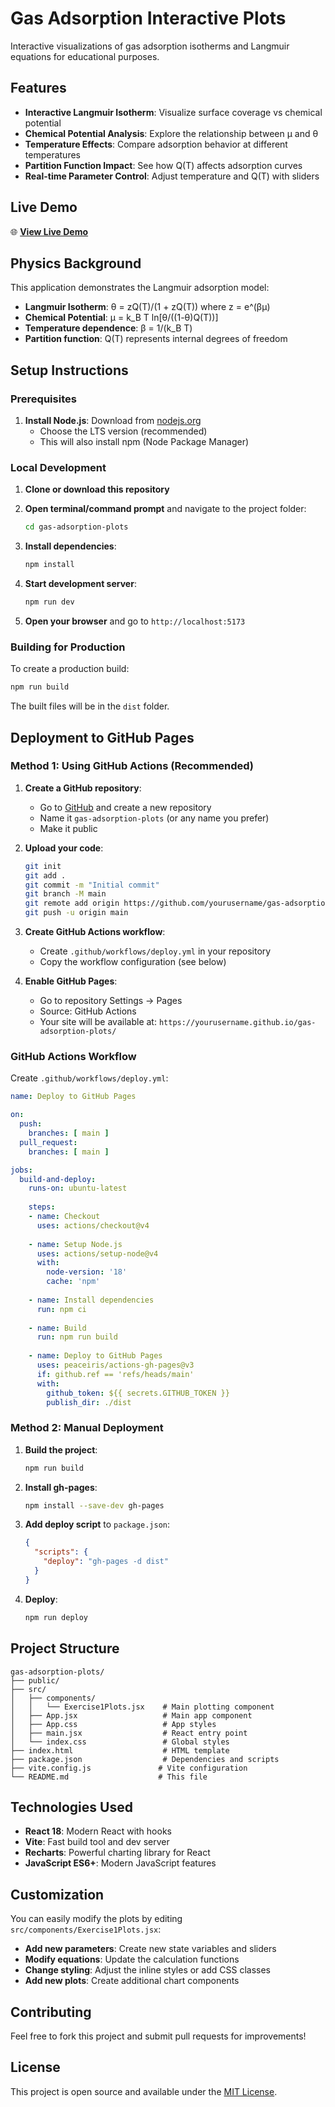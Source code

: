 # Gas Adsorption Interactive Plots

Interactive visualizations of gas adsorption isotherms and Langmuir equations for educational purposes.

## Features

- **Interactive Langmuir Isotherm**: Visualize surface coverage vs chemical potential
- **Chemical Potential Analysis**: Explore the relationship between μ and θ
- **Temperature Effects**: Compare adsorption behavior at different temperatures
- **Partition Function Impact**: See how Q(T) affects adsorption curves
- **Real-time Parameter Control**: Adjust temperature and Q(T) with sliders

## Live Demo

🌐 **[View Live Demo](https://yourusername.github.io/gas-adsorption-plots/)**

## Physics Background

This application demonstrates the Langmuir adsorption model:

- **Langmuir Isotherm**: θ = zQ(T)/(1 + zQ(T)) where z = e^(βμ)
- **Chemical Potential**: μ = k_B T ln[θ/((1-θ)Q(T))]
- **Temperature dependence**: β = 1/(k_B T)
- **Partition function**: Q(T) represents internal degrees of freedom

## Setup Instructions

### Prerequisites

1. **Install Node.js**: Download from [nodejs.org](https://nodejs.org/)
   - Choose the LTS version (recommended)
   - This will also install npm (Node Package Manager)

### Local Development

1. **Clone or download this repository**
2. **Open terminal/command prompt** and navigate to the project folder:
   ```bash
   cd gas-adsorption-plots
   ```

3. **Install dependencies**:
   ```bash
   npm install
   ```

4. **Start development server**:
   ```bash
   npm run dev
   ```

5. **Open your browser** and go to `http://localhost:5173`

### Building for Production

To create a production build:

```bash
npm run build
```

The built files will be in the `dist` folder.

## Deployment to GitHub Pages

### Method 1: Using GitHub Actions (Recommended)

1. **Create a GitHub repository**:
   - Go to [GitHub](https://github.com) and create a new repository
   - Name it `gas-adsorption-plots` (or any name you prefer)
   - Make it public

2. **Upload your code**:
   ```bash
   git init
   git add .
   git commit -m "Initial commit"
   git branch -M main
   git remote add origin https://github.com/yourusername/gas-adsorption-plots.git
   git push -u origin main
   ```

3. **Create GitHub Actions workflow**:
   - Create `.github/workflows/deploy.yml` in your repository
   - Copy the workflow configuration (see below)

4. **Enable GitHub Pages**:
   - Go to repository Settings → Pages
   - Source: GitHub Actions
   - Your site will be available at: `https://yourusername.github.io/gas-adsorption-plots/`

### GitHub Actions Workflow

Create `.github/workflows/deploy.yml`:

```yaml
name: Deploy to GitHub Pages

on:
  push:
    branches: [ main ]
  pull_request:
    branches: [ main ]

jobs:
  build-and-deploy:
    runs-on: ubuntu-latest
    
    steps:
    - name: Checkout
      uses: actions/checkout@v4
      
    - name: Setup Node.js
      uses: actions/setup-node@v4
      with:
        node-version: '18'
        cache: 'npm'
        
    - name: Install dependencies
      run: npm ci
      
    - name: Build
      run: npm run build
      
    - name: Deploy to GitHub Pages
      uses: peaceiris/actions-gh-pages@v3
      if: github.ref == 'refs/heads/main'
      with:
        github_token: ${{ secrets.GITHUB_TOKEN }}
        publish_dir: ./dist
```

### Method 2: Manual Deployment

1. **Build the project**:
   ```bash
   npm run build
   ```

2. **Install gh-pages**:
   ```bash
   npm install --save-dev gh-pages
   ```

3. **Add deploy script** to `package.json`:
   ```json
   {
     "scripts": {
       "deploy": "gh-pages -d dist"
     }
   }
   ```

4. **Deploy**:
   ```bash
   npm run deploy
   ```

## Project Structure

```
gas-adsorption-plots/
├── public/
├── src/
│   ├── components/
│   │   └── Exercise1Plots.jsx    # Main plotting component
│   ├── App.jsx                   # Main app component
│   ├── App.css                   # App styles
│   ├── main.jsx                  # React entry point
│   └── index.css                 # Global styles
├── index.html                    # HTML template
├── package.json                  # Dependencies and scripts
├── vite.config.js               # Vite configuration
└── README.md                    # This file
```

## Technologies Used

- **React 18**: Modern React with hooks
- **Vite**: Fast build tool and dev server
- **Recharts**: Powerful charting library for React
- **JavaScript ES6+**: Modern JavaScript features

## Customization

You can easily modify the plots by editing `src/components/Exercise1Plots.jsx`:

- **Add new parameters**: Create new state variables and sliders
- **Modify equations**: Update the calculation functions
- **Change styling**: Adjust the inline styles or add CSS classes
- **Add new plots**: Create additional chart components

## Contributing

Feel free to fork this project and submit pull requests for improvements!

## License

This project is open source and available under the [MIT License](LICENSE). 